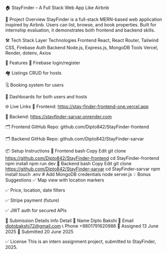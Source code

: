
🏠 StayFinder – A Full Stack Web App Like Airbnb




🚀 Project Overview
StayFinder is a full-stack MERN-based web application inspired by Airbnb. Users can list, browse, and book properties. Built for internship evaluation, it demonstrates both frontend and backend skills.



🛠 Tech Stack
Layer	Technologies
Frontend	React, React Router, Tailwind CSS, Firebase Auth
Backend	Node.js, Express.js, MongoDB
Tools	Vercel, Render, dotenv, Axios


🔑 Features
🔐 Firebase login/register


🏘 Listings CRUD for hosts

🗓 Booking system for users

📁 Dashboards for both users and hosts




🌐 Live Links
🔗 Frontend: https://stay-finder-frontend-one.vercel.app

🔗 Backend: https://stayfinder-sarvar.onrender.com

🗂 Frontend GitHub Repo: github.com/Dipto842/StayFinder-frontend

🗂 Backend GitHub Repo: github.com/Dipto842/StayFinder-sarvar



📦 Setup Instructions
🔧 Frontend
bash
Copy
Edit
git clone https://github.com/Dipto842/StayFinder-frontend
cd StayFinder-frontend
npm install
npm run dev
🧩 Backend
bash
Copy
Edit
git clone https://github.com/Dipto842/StayFinder-sarvar
cd StayFinder-sarvar
npm install
touch .env    # Add MongoDB credentials
node server.js
💡 Bonus Suggestions
✅ Map view with location markers

✅ Price, location, date filters

✅ Stripe payment (future)

✅ JWT auth for secured APIs

📄 Submission Details
Info	Detail
🧑 Name	Dipto Bakshi
📧 Email	diptobakshi72@gmail.com
📞 Phone	+8801791620986
📅 Assigned	13 June 2025
📅 Submitted	20 June 2025

✅ License
This is an intern assignment project, submitted to StayFinder, 2025.

